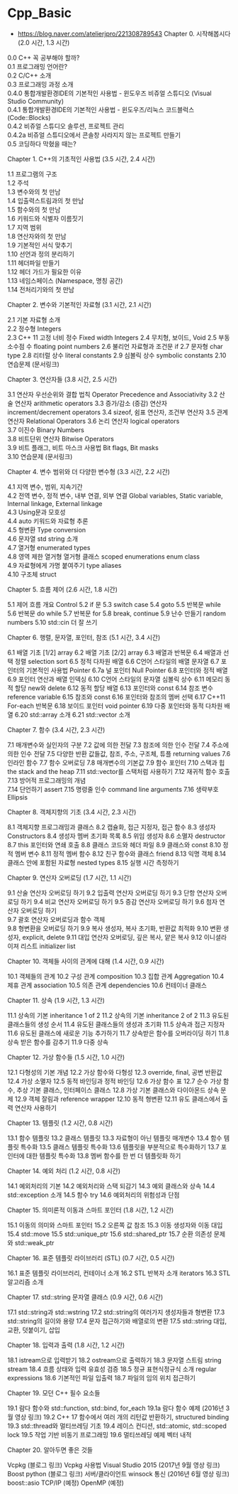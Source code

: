 # Cpp_Basic
- https://blog.naver.com/atelierjpro/221308789543
Chapter 0. 시작해봅시다 (2.0 시간, 1.3 시간)

0.0 C++ 꼭 공부해야 할까?  
0.1 프로그래밍 언어란?   
0.2 C/C++ 소개  
0.3 프로그래밍 과정 소개  
0.4.0 통합개발환경IDE의 기본적인 사용법 - 윈도우즈  비쥬얼 스튜디오 (Visual Studio Community)  
0.4.1 통합개발환경IDE의 기본적인 사용법 - 윈도우즈/리눅스 코드블럭스(Code::Blocks)  
0.4.2 비쥬얼 스튜디오 솔루션, 프로젝트 관리  
0.4.2a 비쥬얼 스튜디오에서 콘솔창 사라지지 않는 프로젝트 만들기  
0.5 코딩하다 막혔을 때는?  
  
Chapter 1. C++의 기초적인 사용법 (3.5 시간, 2.4 시간)  
  
1.1 프로그램의 구조   
1.2 주석   
1.3 변수와의 첫 만남   
1.4 입출력스트림과의 첫 만남  
1.5 함수와의 첫 만남  
1.6 키워드와 식별자 이름짓기  
1.7 지역 범위  
1.8 연산자와의 첫 만남  
1.9 기본적인 서식 맞추기  
1.10 선언과 정의 분리하기  
1.11 헤더파일 만들기  
1.12 헤더 가드가 필요한 이유  
1.13 네임스페이스 (Namespace, 명칭 공간)   
1.14 전처리기와의 첫 만남  
  
Chapter 2. 변수와 기본적인 자료형 (3.1 시간, 2.1 시간)  
  
2.1 기본 자료형 소개  
2.2 정수형 Integers  
2.3 C++ 11 고정 너비 정수 Fixed width Integers
2.4 무치형, 보이드, Void
2.5 부동소수점 수 floating point numbers
2.6 불리언 자료형과 조건문 if
2.7 문자형 char type
2.8 리터럴 상수 literal constants
2.9 심볼릭 상수 symbolic constants
2.10 연습문제 (문서링크)

Chapter 3. 연산자들 (3.8 시간, 2.5 시간)

3.1 연산자 우선순위와 결합 법칙 Operator Precedence and Associativity
3.2 산술 연산자 arithmetic operators
3.3 증가/감소 (증감) 연산자 increment/decrement operators
3.4 sizeof, 쉼표 연산자, 조건부 연산자
3.5 관계 연산자 Relational Operators
3.6 논리 연산자 logical operators  
3.7 이진수 Binary Numbers  
3.8 비트단위 연산자 Bitwise Operators  
3.9 비트 플래그, 비트 마스크 사용법 Bit flags, Bit masks  
3.10 연습문제 (문서링크)  
  
Chapter 4. 변수 범위와 더 다양한 변수형 (3.3 시간, 2.2 시간)  
  
4.1 지역 변수, 범위, 지속기간  
4.2 전역 변수, 정적 변수, 내부 연결, 외부 연결 Global variables, Static variable, Internal linkage, External linkage  
4.3 Using문과 모호성  
4.4 auto 키워드와 자료형 추론  
4.5 형변환 Type conversion  
4.6 문자열 std string 소개  
4.7 열거형 enumerated types  
4.8 영역 제한 열거형 열거형 클래스 scoped enumerations enum class  
4.9 자료형에게 가명 붙여주기 type aliases   
4.10 구조체 struct

Chapter 5. 흐름 제어 (2.6 시간, 1.8 시간)

5.1 제어 흐름 개요 Control
5.2 if 문
5.3 switch case
5.4 goto 
5.5 반복문 while
5.6 반복문 do while
5.7 반복문 for
5.8 break, continue
5.9 난수 만들기 random numbers
5.10 std::cin 더 잘 쓰기

Chapter 6. 행렬, 문자열, 포인터, 참조 (5.1 시간, 3.4 시간)

6.1 배열 기초 [1/2] array
6.2 배열 기초 [2/2] array
6.3 배열과 반복문
6.4 배열과 선택 정렬 selection sort
6.5 정적 다차원 배열
6.6 C언어 스타일의 배열 문자열
6.7 포인터의 기본적인 사용법 Pointer 
6.7a 널 포인터 Null Pointer
6.8 포인터와 정적 배열
6.9 포인터 연산과 배열 인덱싱
6.10 C언어 스타일의 문자열 심볼릭 상수
6.11 메모리 동적 할당 new와 delete
6.12 동적 할당 배열 
6.13 포인터와 const
6.14 참조 변수 reference variable
6.15 참조와 const
6.16 포인터와 참조의 멤버 선택
6.17 C++11 For-each 반복문
6.18 보이드 포인터 void pointer
6.19 다중 포인터와 동적 다차원 배열
6.20 std::array 소개
6.21 std::vector 소개

Chapter 7. 함수 (3.4 시간, 2.3 시간)

7.1 매개변수와 실인자의 구분
7.2 값에 의한 전달 
7.3 참조에 의한 인수 전달
7.4 주소에 의한 인수 전달
7.5 다양한 반환 값들값, 참조, 주소, 구조체, 튜플 returning values
7.6 인라인 함수 
7.7 함수 오버로딩 
7.8 매개변수의 기본값
7.9 함수 포인터
7.10 스택과 힙 the stack and the heap
7.11 std::vector를 스택처럼 사용하기
7.12 재귀적 함수 호출
7.13 방어적 프로그래밍의 개념  
7.14 단언하기 assert 
7.15 명령줄 인수 command line arguments
7.16 생략부호 Ellipsis  

Chapter 8. 객체지향의 기초 (3.4 시간, 2.3 시간)

8.1 객체지향 프로그래밍과 클래스
8.2 캡슐화, 접근 지정자, 접근 함수 
8.3 생성자 Constructors
8.4 생성자 멤버 초기화 목록
8.5 위임 생성자
8.6 소멸자 destructor
8.7 this 포인터와 연쇄 호출
8.8 클래스 코드와 헤더 파일
8.9 클래스와 const
8.10 정적 멤버 변수
8.11 정적 멤버 함수
8.12 친구 함수와 클래스 friend 
8.13 익명 객체
8.14 클래스 안에 포함된 자료형 nested types
8.15 실행 시간 측정하기

Chapter 9. 연산자 오버로딩 (1.7 시간, 1.1 시간)

9.1 산술 연산자 오버로딩 하기
9.2 입출력 연산자 오버로딩 하기
9.3 단항 연산자 오버로딩 하기
9.4 비교 연산자 오버로딩 하기
9.5 증감 연산자 오버로딩 하기
9.6 첨자 연산자 오버로딩 하기  
9.7 괄호 연산자 오버로딩과 함수 객체    
9.8 형변환을 오버로딩 하기
9.9 복사 생성자, 복사 초기화, 반환값 최적화
9.10 변환 생성자, explicit, delete
9.11 대입 연산자 오버로딩, 깊은 복사, 얕은 복사
9.12 이니셜라이져 리스트 initializer list 

Chapter 10. 객체들 사이의 관계에 대해 (1.4 시간, 0.9 시간)

10.1 객체들의 관계
10.2 구성 관계 composition
10.3 집합 관계 Aggregation 
10.4 제휴 관계 association
10.5 의존 관계 dependencies
10.6 컨테이너 클래스

Chapter 11. 상속 (1.9 시간, 1.3 시간)

11.1 상속의 기본 inheritance 1 of 2
11.2 상속의 기본 inheritance 2 of 2
11.3 유도된 클래스들의 생성 순서
11.4 유도된 클래스들의 생성과 초기화
11.5 상속과 접근 지정자
11.6 유도된 클래스에 새로운 기능 추가하기 
11.7 상속받은 함수를 오버라이딩 하기
11.8 상속 받은 함수를 감추기
11.9 다중 상속

Chapter 12. 가상 함수들 (1.5 시간, 1.0 시간)

12.1 다형성의 기본 개념
12.2 가상 함수와 다형성 
12.3 override, final, 공변 반환값
12.4 가상 소멸자
12.5 동적 바인딩과 정적 바인딩
12.6 가상 함수 표 
12.7 순수 가상 함수, 추상 기본 클래스, 인터페이스 클래스
12.8 가상 기본 클래스와 다이아몬드 상속 문제 
12.9 객체 잘림과 reference wrapper
12.10 동적 형변환
12.11 유도 클래스에서 출력 연산자 사용하기

Chapter 13. 템플릿 (1.2 시간, 0.8 시간)

13.1 함수 템플릿
13.2 클래스 템플릿
13.3 자료형이 아닌 템플릿 매개변수
13.4 함수 템플릿 특수화
13.5 클래스 템플릿 특수화
13.6 템플릿을 부분적으로 특수화하기
13.7 포인터에 대한 템플릿 특수화
13.8 멤버 함수를 한 번 더 템플릿화 하기

Chapter 14. 예외 처리 (1.2 시간, 0.8 시간)

14.1 예외처리의 기본
14.2 예외처리와 스택 되감기
14.3 예외 클래스와 상속
14.4 std::exception 소개
14.5 함수 try
14.6 예외처리의 위험성과 단점

Chapter 15. 의미론적 이동과 스마트 포인터 (1.8 시간, 1.2 시간)

15.1 이동의 의미와 스마트 포인터
15.2 오른쪽 값 참조
15.3 이동 생성자와 이동 대입
15.4 std::move
15.5 std::unique_ptr
15.6 std::shared_ptr
15.7 순환 의존성 문제와 std::weak_ptr

Chapter 16. 표준 템플릿 라이브러리 (STL) (0.7 시간, 0.5 시간)

16.1 표준 템플릿 라이브러리, 컨테이너 소개
16.2 STL 반복자 소개 iterators
16.3 STL 알고리즘 소개

Chapter 17. std::string 문자열 클래스 (0.9 시간, 0.6 시간)

17.1 std::string과 std::wstring
17.2 std::string의 여러가지 생성자들과 형변환
17.3 std::string의 길이와 용량
17.4 문자 접근하기와 배열로의 변환
17.5 std::string 대입, 교환, 덧붙이기, 삽입

Chapter 18. 입력과 출력 (1.8 시간, 1.2 시간)

18.1 istream으로 입력받기
18.2 ostream으로 출력하기
18.3 문자열 스트림 string stream
18.4 흐름 상태와 입력 유효성 검증
18.5 정규 표현식정규식 소개 regular expressions 
18.6 기본적인 파일 입출력
18.7 파일의 임의 위치 접근하기

Chapter 19. 모던 C++ 필수 요소들

19.1 람다 함수와 std::function, std::bind, for_each
19.1a 람다 함수 예제 (2016년 3월 영상 링크)
19.2 C++ 17 함수에서 여러 개의 리턴값 반환하기, structured binding
19.3 std::thread와 멀티쓰레딩 기초
19.4 레이스 컨디션, std::atomic, std::scoped lock
19.5 작업 기반 비동기 프로그래밍
19.6 멀티쓰레딩 예제 벡터 내적

Chapter 20. 알아두면 좋은 것들

Vcpkg (블로그 링크)
Vcpkg 사용법 Visual Studio 2015 (2017년 9월 영상 링크)
Boost python (블로그 링크)
서버/클라이언트 winsock 통신 (2016년 6월 영상 링크)
boost::asio TCP/IP (예정)
OpenMP (예정)
